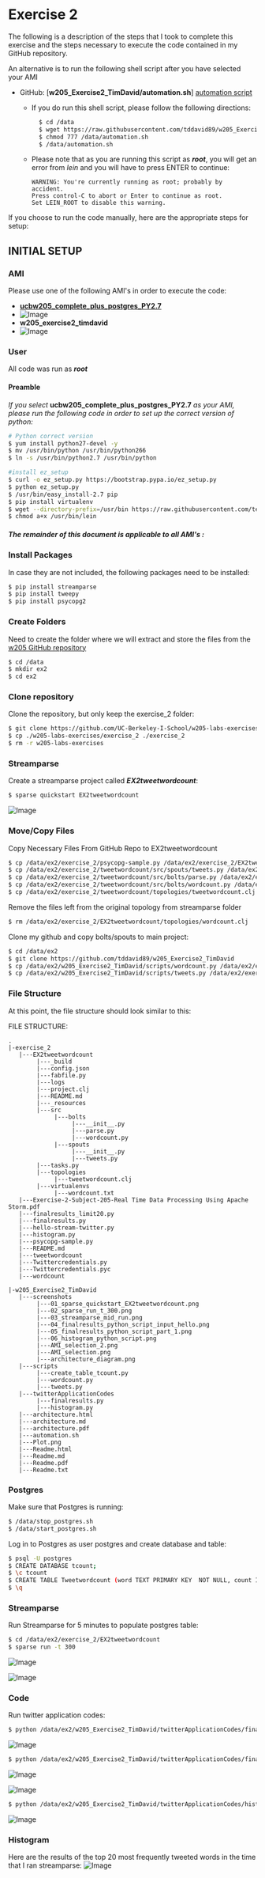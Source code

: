 # Exercise 2
The following is a description of the steps that I took to complete this exercise and the steps necessary to execute the code contained in my GitHub repository.

An alternative is to run the following shell script after you have selected your AMI
- GitHub: [**w205_Exercise2_TimDavid/automation.sh**] [automation script]
  - If you do run this shell script, please follow the following directions:

    ```sh
      $ cd /data
      $ wget https://raw.githubusercontent.com/tddavid89/w205_Exercise2_TimDavid/master/automation.sh](https://raw.githubusercontent.com/tddavid89/w205_Exercise2_TimDavid/master/automation.sh)
      $ chmod 777 /data/automation.sh
      $ /data/automation.sh
    ```

  - Please note that as you are running this script as **_root_**, you will get an error from _lein_ and you will have to press ENTER to continue:

    ```
    WARNING: You're currently running as root; probably by accident.
    Press control-C to abort or Enter to continue as root.
    Set LEIN_ROOT to disable this warning.
    ```

If you choose to run the code manually, here are the appropriate steps for setup:

## INITIAL SETUP
### AMI
Please use one of the following AMI's in order to execute the code:
- **[ucbw205_complete_plus_postgres_PY2.7]**
- ![Image](https://github.com/tddavid89/w205_Exercise2_TimDavid/blob/master/screenshots/AMI_selection.png?raw=true)
- **w205_exercise2_timdavid**
- ![Image](https://github.com/tddavid89/w205_Exercise2_TimDavid/blob/master/screenshots/AMI_selection_2.png?raw=true)

### User
All code was run as **_root_**

#### Preamble
_If you select_ **ucbw205_complete_plus_postgres_PY2.7** _as your AMI, please run the following code in order to set up the correct version of python:_

```sh
# Python correct version
$ yum install python27-devel -y
$ mv /usr/bin/python /usr/bin/python266
$ ln -s /usr/bin/python2.7 /usr/bin/python

#install ez_setup
$ curl -o ez_setup.py https://bootstrap.pypa.io/ez_setup.py
$ python ez_setup.py
$ /usr/bin/easy_install-2.7 pip
$ pip install virtualenv
$ wget --directory-prefix=/usr/bin https://raw.githubusercontent.com/technomancy/leiningen/stable/bin/lein
$ chmod a+x /usr/bin/lein
```

##### _The remainder of this document is applicable to all AMI's_ :
### Install Packages
In case they are not included, the following packages need to be installed:

```sh
$ pip install streamparse
$ pip install tweepy
$ pip install psycopg2
```

### Create Folders
Need to create the folder where we will extract and store the files from the [w205 GitHub repository]

```sh
$ cd /data
$ mkdir ex2
$ cd ex2
```

### Clone repository
Clone the repository, but only keep the exercise_2 folder:

```sh
$ git clone https://github.com/UC-Berkeley-I-School/w205-labs-exercises
$ cp ./w205-labs-exercises/exercise_2 ./exercise_2
$ rm -r w205-labs-exercises
```

### Streamparse
Create a streamparse project called **_EX2tweetwordcount_**:

```sh
$ sparse quickstart EX2tweetwordcount
```

![Image](https://github.com/tddavid89/w205_Exercise2_TimDavid/blob/master/screenshots/01_sparse_quickstart_EX2tweetwordcount.png?raw=true)

### Move/Copy Files
Copy Necessary Files From GitHub Repo to EX2tweetwordcount

```sh
$ cp /data/ex2/exercise_2/psycopg-sample.py /data/ex2/exercise_2/EX2tweetwordcount/psycopg-sample.py
$ cp /data/ex2/exercise_2/tweetwordcount/src/spouts/tweets.py /data/ex2/exercise_2/EX2tweetwordcount/src/spouts/tweets.py
$ cp /data/ex2/exercise_2/tweetwordcount/src/bolts/parse.py /data/ex2/exercise_2/EX2tweetwordcount/src/bolts/parse.py
$ cp /data/ex2/exercise_2/tweetwordcount/src/bolts/wordcount.py /data/ex2/exercise_2/EX2tweetwordcount/src/bolts/wordcount.py
$ cp /data/ex2/exercise_2/tweetwordcount/topologies/tweetwordcount.clj /data/ex2/exercise_2/EX2tweetwordcount/topologies/tweetwordcount.clj
```

Remove the files left from the original topology from streamparse folder

```sh
$ rm /data/ex2/exercise_2/EX2tweetwordcount/topologies/wordcount.clj
```

Clone my github and copy bolts/spouts to main project:

```sh
$ cd /data/ex2
$ git clone https://github.com/tddavid89/w205_Exercise2_TimDavid
$ cp /data/ex2/w205_Exercise2_TimDavid/scripts/wordcount.py /data/ex2/exercise_2/EX2tweetwordcount/src/bolts/wordcount.py
$ cp /data/ex2/w205_Exercise2_TimDavid/scripts/tweets.py /data/ex2/exercise_2/EX2tweetwordcount/src/spouts/tweets.py
```

### File Structure
At this point, the file structure should look similar to this:

FILE STRUCTURE:

```
.
|-exercise_2
   |---EX2tweetwordcount
        |---_build
        |---config.json
        |---fabfile.py
        |---logs
        |---project.clj
        |---README.md
        |---_resources
        |---src
             |---bolts
                  |---__init__.py
                  |---parse.py
                  |---wordcount.py
             |---spouts
                  |---__init__.py
                  |---tweets.py
        |---tasks.py
        |---topologies
             |---tweetwordcount.clj
        |---virtualenvs
             |---wordcount.txt
   |---Exercise-2-Subject-205-Real Time Data Processing Using Apache Storm.pdf
   |---finalresults_limit20.py
   |---finalresults.py
   |---hello-stream-twitter.py
   |---histogram.py
   |---psycopg-sample.py
   |---README.md
   |---tweetwordcount
   |---Twittercredentials.py
   |---Twittercredentials.pyc
   |---wordcount

|-w205_Exercise2_TimDavid
   |---screenshots
        |---01_sparse_quickstart_EX2tweetwordcount.png
        |---02_sparse_run_t_300.png
        |---03_streamparse_mid_run.png
        |---04_finalresults_python_script_input_hello.png
        |---05_finalresults_python_script_part_1.png
        |---06_histogram_python_script.png
        |---AMI_selection_2.png
        |---AMI_selection.png
        |---architecture_diagram.png
   |---scripts
        |---create_table_tcount.py
        |---wordcount.py
        |---tweets.py
   |---twitterApplicationCodes
        |---finalresults.py
        |---histogram.py
   |---architecture.html
   |---architecture.md
   |---architecture.pdf
   |---automation.sh
   |---Plot.png
   |---Readme.html
   |---Readme.md
   |---Readme.pdf
   |---Readme.txt
```

### Postgres
Make sure that Postgres is running:

```sh
$ /data/stop_postgres.sh
$ /data/start_postgres.sh
```

Log in to Postgres as user postgres and create database and table:

```sh
$ psql -U postgres
$ CREATE DATABASE tcount;
$ \c tcount
$ CREATE TABLE Tweetwordcount (word TEXT PRIMARY KEY  NOT NULL, count INT NOT NULL);
$ \q
```

### Streamparse
Run Streamparse for 5 minutes to populate postgres table:

```sh
$ cd /data/ex2/exercise_2/EX2tweetwordcount
$ sparse run -t 300
```

![Image](https://github.com/tddavid89/w205_Exercise2_TimDavid/blob/master/screenshots/02_sparse_run_t_300.png?raw=true)

![Image](https://github.com/tddavid89/w205_Exercise2_TimDavid/blob/master/screenshots/03_streamparse_mid_run.png?raw=true)

### Code
Run twitter application codes:

```sh
$ python /data/ex2/w205_Exercise2_TimDavid/twitterApplicationCodes/finalresults.py hello
```

![Image](https://github.com/tddavid89/w205_Exercise2_TimDavid/blob/master/screenshots/04_finalresults_python_script_input_hello.png?raw=true)

```sh
$ python /data/ex2/w205_Exercise2_TimDavid/twitterApplicationCodes/finalresults.py
```

![Image](https://github.com/tddavid89/w205_Exercise2_TimDavid/blob/master/screenshots/05_finalresults_python_script_part_1.png?raw=true)

![Image](https://github.com/tddavid89/w205_Exercise2_TimDavid/blob/master/screenshots/05_finalresults_python_script_part_2.png?raw=true)

```sh
$ python /data/ex2/w205_Exercise2_TimDavid/twitterApplicationCodes/histogram.py 5,10
```

![Image](https://github.com/tddavid89/w205_Exercise2_TimDavid/blob/master/screenshots/06_histogram_python_script.png?raw=true)

### Histogram
Here are the results of the top 20 most frequently tweeted words in  the time that I ran streamparse: ![Image](https://github.com/tddavid89/w205_Exercise2_TimDavid/blob/master/Plot.png?raw=true)

[//]: #
[ucbw205_complete_plus_postgres_py2.7]: http://thecloudmarket.com/owner/202821560654
[w205 github repository]: https://github.com/UC-Berkeley-I-School/w205-labs-exercises
[automation script]: https://github.com/tddavid89/w205_Exercise2_TimDavid/blob/master/automation.sh
